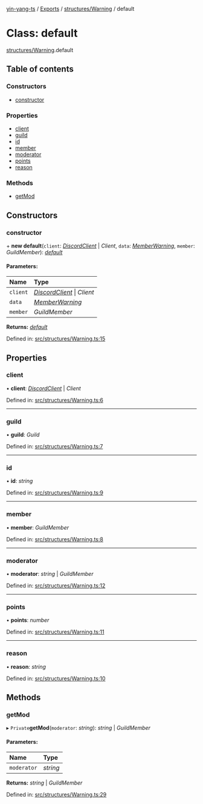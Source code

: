 [yin-yang-ts](../README.md) / [Exports](../modules.md) / [structures/Warning](../modules/structures_warning.md) / default

# Class: default

[structures/Warning](../modules/structures_warning.md).default

## Table of contents

### Constructors

- [constructor](structures_warning.default.md#constructor)

### Properties

- [client](structures_warning.default.md#client)
- [guild](structures_warning.default.md#guild)
- [id](structures_warning.default.md#id)
- [member](structures_warning.default.md#member)
- [moderator](structures_warning.default.md#moderator)
- [points](structures_warning.default.md#points)
- [reason](structures_warning.default.md#reason)

### Methods

- [getMod](structures_warning.default.md#getmod)

## Constructors

### constructor

\+ **new default**(`client`: [*DiscordClient*](client_discordclient.discordclient.md) \| *Client*, `data`: [*MemberWarning*](../interfaces/database_models_member.memberwarning.md), `member`: *GuildMember*): [*default*](structures_warning.default.md)

#### Parameters:

Name | Type |
:------ | :------ |
`client` | [*DiscordClient*](client_discordclient.discordclient.md) \| *Client* |
`data` | [*MemberWarning*](../interfaces/database_models_member.memberwarning.md) |
`member` | *GuildMember* |

**Returns:** [*default*](structures_warning.default.md)

Defined in: [src/structures/Warning.ts:15](https://github.com/DetroitWhiskey136/ying-yang-ts/blob/17c6b1a/src/structures/Warning.ts#L15)

## Properties

### client

• **client**: [*DiscordClient*](client_discordclient.discordclient.md) \| *Client*

Defined in: [src/structures/Warning.ts:6](https://github.com/DetroitWhiskey136/ying-yang-ts/blob/17c6b1a/src/structures/Warning.ts#L6)

___

### guild

• **guild**: *Guild*

Defined in: [src/structures/Warning.ts:7](https://github.com/DetroitWhiskey136/ying-yang-ts/blob/17c6b1a/src/structures/Warning.ts#L7)

___

### id

• **id**: *string*

Defined in: [src/structures/Warning.ts:9](https://github.com/DetroitWhiskey136/ying-yang-ts/blob/17c6b1a/src/structures/Warning.ts#L9)

___

### member

• **member**: *GuildMember*

Defined in: [src/structures/Warning.ts:8](https://github.com/DetroitWhiskey136/ying-yang-ts/blob/17c6b1a/src/structures/Warning.ts#L8)

___

### moderator

• **moderator**: *string* \| *GuildMember*

Defined in: [src/structures/Warning.ts:12](https://github.com/DetroitWhiskey136/ying-yang-ts/blob/17c6b1a/src/structures/Warning.ts#L12)

___

### points

• **points**: *number*

Defined in: [src/structures/Warning.ts:11](https://github.com/DetroitWhiskey136/ying-yang-ts/blob/17c6b1a/src/structures/Warning.ts#L11)

___

### reason

• **reason**: *string*

Defined in: [src/structures/Warning.ts:10](https://github.com/DetroitWhiskey136/ying-yang-ts/blob/17c6b1a/src/structures/Warning.ts#L10)

## Methods

### getMod

▸ `Private`**getMod**(`moderator`: *string*): *string* \| *GuildMember*

#### Parameters:

Name | Type |
:------ | :------ |
`moderator` | *string* |

**Returns:** *string* \| *GuildMember*

Defined in: [src/structures/Warning.ts:29](https://github.com/DetroitWhiskey136/ying-yang-ts/blob/17c6b1a/src/structures/Warning.ts#L29)
